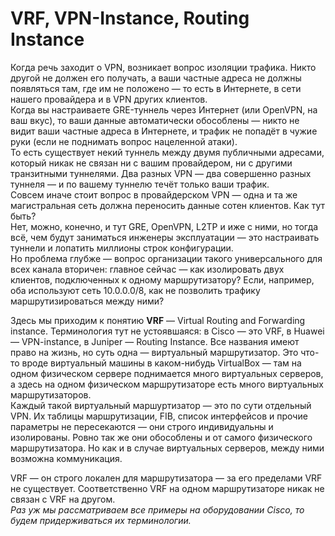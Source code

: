 # VRF, VPN-Instance, Routing Instance

Когда речь заходит о VPN, возникает вопрос изоляции трафика. Никто другой не должен его получать, а ваши частные адреса не должны появляться там, где им не положено — то есть в Интернете, в сети нашего провайдера и в VPN других клиентов.  
Когда вы настраиваете GRE-туннель через Интернет \(или OpenVPN, на ваш вкус\), то ваши данные автоматически обособлены — никто не видит ваши частные адреса в Интернете, и трафик не попадёт в чужие руки \(если не поднимать вопрос нацеленной атаки\).  
То есть существует некий туннель между двумя публичными адресами, который никак не связан ни с вашим провайдером, ни с другими транзитными туннелями. Два разных VPN — два совершенно разных туннеля — и по вашему туннелю течёт только ваши трафик.  
Совсем иначе стоит вопрос в провайдерском VPN — одна и та же магистральная сеть должна переносить данные сотен клиентов. Как тут быть?  
Нет, можно, конечно, и тут GRE, OpenVPN, L2TP и иже с ними, но тогда всё, чем будут заниматься инженеры эксплуатации — это настраивать туннели и лопатить миллионы строк конфигурации.  
Но проблема глубже — вопрос организации такого универсального для всех канала вторичен: главное сейчас — как изолировать двух клиентов, подключенных к одному маршрутизатору? Если, например, оба используют сеть 10.0.0.0/8, как не позволить трафику маршрутизироваться между ними?

Здесь мы приходим к понятию **VRF** — Virtual Routing and Forwarding instance. Терминология тут не устоявшаяся: в Cisco — это VRF, в Huawei — VPN-instance, в Juniper — Routing Instance. Все названия имеют право на жизнь, но суть одна — виртуальный маршрутизатор. Это что-то вроде виртуальный машины в каком-нибудь VirtualBox — там на одном физическом сервере поднимается много виртуальных серверов, а здесь на одном физическом маршрутизаторе есть много виртуальных маршрутизаторов.  
Каждый такой виртуальный маршуртизатор — это по сути отдельный VPN. Их таблицы маршрутизации, FIB, список интерфейсов и прочие параметры не пересекаются — они строго индивидуальны и изолированы. Ровно так же они обособлены и от самого физического маршрутизатора. Но как и в случае виртуальных серверов, между ними возможна коммуникация.

VRF — он строго локален для маршрутизатора — за его пределами VRF не существует. Соответственно VRF на одном маршрутизаторе никак не связан с VRF на другом.  
_Раз уж мы рассматриваем все примеры на оборудовании Cisco, то будем придерживаться их терминологии._

